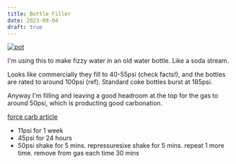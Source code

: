 ```yaml
---
title: Bottle Filler 
date: 2023-09-04
draft: true 
---
```


<!-- [https://www.brewersfriend.com/homebrew/recipe/view/1289160/kingston-jpa](https://www.brewersfriend.com/homebrew/recipe/view/1289160/kingston-jpa)  -->


[![pot](/images/2023-09-04/1.jpg "treatment")](/images/2023-09-04/1.jpg)

I'm using this to make fizzy water in an old water bottle. Like a soda stream.

Looks like commercially they fill to 40-55psi (check facts!), and the bottles are rated to around 100psi (ref). Standard coke bottles burst at 185psi.

Anyway I'm filling and leaving a good headroom at the top for the gas to around 50psi, which is producting good carbonation.


[force carb article](https://www.clawhammersupply.com/blogs/moonshine-still-blog/quck-carb-how-to-carbonate-a-keg-in-30-minutes)


- 11psi for 1 week
- 45psi for 24 hours
- 50psi shake for 5 mins. repressuresixe shake for 5 mins. repeat 1 more time. remove from gas each time 30 mins


